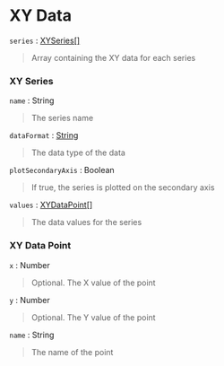 # XY Data

`series` : [XYSeries\[\]](#xy-series)
> Array containing the XY data for each series

### XY Series

`name` : String
> The series name

`dataFormat` : [String](data-format-type.md)
> The data type of the data

`plotSecondaryAxis` : Boolean
> If true, the series is plotted on the secondary axis

`values` : [XYDataPoint\[\]](#xy-data-point)
> The data values for the series

### XY Data Point

`x` : Number
> Optional. The X value of the point

`y` : Number
> Optional. The Y value of the point

`name` : String
> The name of the point
